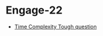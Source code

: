 # Engage-22
- [Time Complexity Tough question](https://testbook.com/objective-questions/mcq-on-time-complexity--5eea6a0c39140f30f369e0ea)
